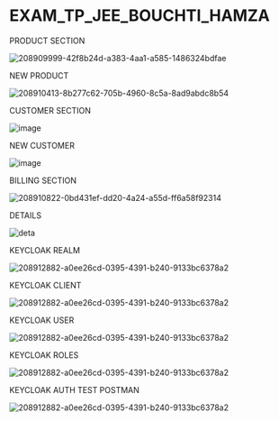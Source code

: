 # EXAM_TP_JEE_BOUCHTI_HAMZA


PRODUCT SECTION

![208909999-42f8b24d-a383-4aa1-a585-1486324bdfae](https://user-images.githubusercontent.com/79233425/213863599-36ae3bbc-70fd-4350-8ba7-d352f3237976.png)

NEW PRODUCT

![208910413-8b277c62-705b-4960-8c5a-8ad9abdc8b54](https://user-images.githubusercontent.com/79233425/213863647-3ae5aa94-cd17-4ae4-994c-7d24dabd1e06.png)


CUSTOMER SECTION


![image](https://user-images.githubusercontent.com/79233425/213863692-8e372589-3814-44f5-9666-338b0d757a8c.png)

NEW CUSTOMER



![image](https://user-images.githubusercontent.com/79233425/213863701-12285178-266b-448e-993b-8ee9dcf185aa.png)



BILLING SECTION


![208910822-0bd431ef-dd20-4a24-a55d-ff6a58f92314](https://user-images.githubusercontent.com/79233425/213863718-fcbaf291-119e-4d98-ac94-fb50769e85e4.png)


DETAILS

![deta](https://user-images.githubusercontent.com/79233425/213864044-465f71ae-cff6-4b05-9fdc-2cf64da59177.png)


KEYCLOAK REALM


![208912882-a0ee26cd-0395-4391-b240-9133bc6378a2](https://user-images.githubusercontent.com/79233425/213864137-2e4d1b49-a3f7-4695-90bf-4a7295b9aca4.png)

KEYCLOAK CLIENT

![208912882-a0ee26cd-0395-4391-b240-9133bc6378a2](https://user-images.githubusercontent.com/79233425/213864171-7f433ca8-4bd1-4aae-aab0-2f2acd30eaaf.png)


KEYCLOAK USER


![208912882-a0ee26cd-0395-4391-b240-9133bc6378a2](https://user-images.githubusercontent.com/79233425/213864464-5d5c99f2-ffdc-42d6-9c53-2c620e2b5886.png)


KEYCLOAK ROLES


![208912882-a0ee26cd-0395-4391-b240-9133bc6378a2](https://user-images.githubusercontent.com/79233425/213864625-fb3e9475-afd5-497f-b328-5525b38f9833.png)


KEYCLOAK AUTH TEST POSTMAN


![208912882-a0ee26cd-0395-4391-b240-9133bc6378a2](https://user-images.githubusercontent.com/79233425/213864715-1590c29d-28f0-4b1c-b7cb-5d2b2bf7e8d5.png)

